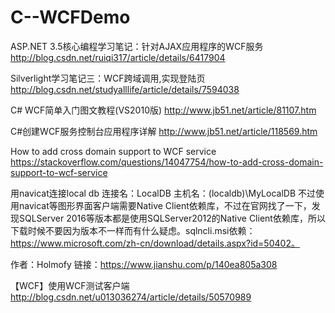 # C--WCFDemo

ASP.NET 3.5核心编程学习笔记：针对AJAX应用程序的WCF服务
http://blog.csdn.net/ruiqi317/article/details/6417904

Silverlight学习笔记三：WCF跨域调用,实现登陆页
http://blog.csdn.net/studyalllife/article/details/7594038

C# WCF简单入门图文教程(VS2010版)
http://www.jb51.net/article/81107.htm

C#创建WCF服务控制台应用程序详解
http://www.jb51.net/article/118569.htm

How to add cross domain support to WCF service
https://stackoverflow.com/questions/14047754/how-to-add-cross-domain-support-to-wcf-service


用navicat连接local db
连接名：LocalDB
主机名：(localdb)\MyLocalDB
不过使用navicat等图形界面客户端需要Native Client依赖库，不过在官网找了一下，发现SQLServer 2016等版本都是使用SQLServer2012的Native Client依赖库，所以下载时候不要因为版本不一样而有什么疑虑。sqlncli.msi依赖：https://www.microsoft.com/zh-cn/download/details.aspx?id=50402。

作者：Holmofy
链接：https://www.jianshu.com/p/140ea805a308

【WCF】使用WCF测试客户端
http://blog.csdn.net/u013036274/article/details/50570989

